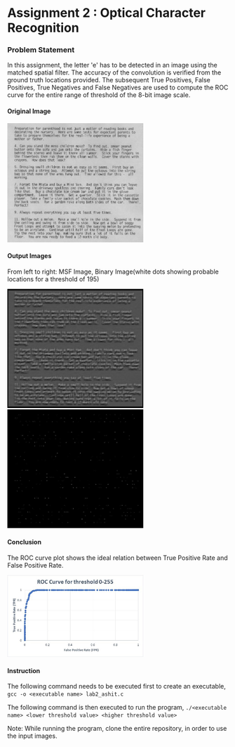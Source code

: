 # Assignment 2 : Optical Character Recognition

### Problem Statement
In this assignment, the letter 'e' has to be detected in an image using the matched spatial filter. The accuracy of the convolution is verified from the ground truth locations provided. The subsequent True Positives, False Positives, True Negatives and False Negatives are used to compute the ROC curve for the entire range of threshold of the 8-bit image scale.

#### Original Image
<p float="left">
  <img src="https://github.com/ashit8450/ECE6310-Introduction-to-Computer-Vision/blob/master/Lab2-%20Optical%20Character%20Recognition/images/parenthood.jpg" width="310" />
</p>

#### Output Images
From left to right: MSF Image, Binary Image(white dots showing probable locations for a threshold of 195)
<p float="left">
  <img src="https://github.com/ashit8450/ECE6310-Introduction-to-Computer-Vision/blob/master/Lab2-%20Optical%20Character%20Recognition/images/parenthood_msf.jpg" width="310" />
  <img src="https://github.com/ashit8450/ECE6310-Introduction-to-Computer-Vision/blob/master/Lab2-%20Optical%20Character%20Recognition/images/parenthood_binary.jpg" width="310" />
</p>

#### Conclusion
The ROC curve plot shows the ideal relation between True Positive Rate and False Positive Rate.
<p float="left">
  <img src="https://github.com/ashit8450/ECE6310-Introduction-to-Computer-Vision/blob/master/Lab2-%20Optical%20Character%20Recognition/images/ROC%20Curve.jpg" width="310" />
</p>

#### Instruction
The following command needs to be executed first to create an executable,
`gcc -o <executable name> lab2_ashit.c`

The following command is then executed to run the program,
`./<executable name> <lower threshold value> <higher threshold value>`

Note: While running the program, clone the entire repository, in order to use the input images.

 

